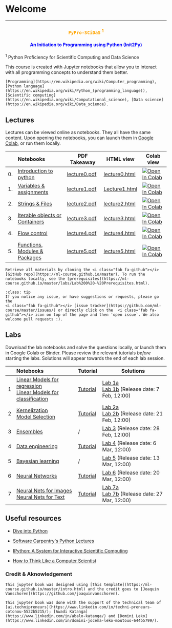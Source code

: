 
# Welcome 

****

### <center> <b> <span style="color:orange;" >  `PyPro-SCiDaS` <sup>1</sup>  </span> </b></center> 


#### <center> <b> <span style="color:blue;"> An Initiation to Programming using Python (Init2Py) </span> </b></center>


<sup>1</sup> Python Proficiency for Scientific Computing and Data Science


This course is created with Jupyter notebooks that allow you to interact with all programming concepts to understand them better. 


```{admonition} Key words:
[Programming](https://en.wikipedia.org/wiki/Computer_programming), [Python language](https://en.wikipedia.org/wiki/Python_(programming_language)), [Scientific computing](https://en.wikipedia.org/wiki/Computational_science), [Data science](https://en.wikipedia.org/wiki/Data_science).
```


 

## Lectures
Lectures can be viewed online as notebooks. They all have the same content.
Upon opening the notebooks, you can <i class="fas fa-rocket"></i> launch them in [Google Colab](https://colab.research.google.com/), or run them locally.

|   | Notebooks          |     PDF Takeaway     |    HTML view   |    Colab view   |
|:--|:-------------------|----------------|------------|------------|
| 0. | [Introduction to python](https://github.com/ai-technipreneurs/python_course_colab_notebooks/blob/main/00_Lecture00.ipynb)               |  [lecture0.pdf](https://github.com/ai-technipreneurs/python_course_colab_notebooks/blob/main/pdfs/Lecture0.pdf)         | [lecture0.html](http://htmlpreview.github.io/?https://github.com/ai-technipreneurs/python_course_colab_notebooks/blob/main/htmls/Lecture0.html) | [![Open In Colab](https://colab.research.google.com/assets/colab-badge.svg)](https://colab.research.google.com/github/ai-technipreneurs/python_course_colab_notebooks/blob/main/00_Lecture00.ipynb)  | 
| 1. | [Variables & assignments](https://github.com/ai-technipreneurs/python_course_colab_notebooks/blob/main/01_Lecture01.ipynb)           |  [lecture1.pdf](https://github.com/ai-technipreneurs/python_course_colab_notebooks/blob/main/pdfs/Lecture1.pdf)      | [Lecture1.html](https://www.youtube.com/watch?v=xH2N5wODyMw&list=PLl4kuMJ32K2r2CUKkZSVVxDnjB4NM335-) |[![Open In Colab](https://colab.research.google.com/assets/colab-badge.svg)](https://colab.research.google.com/github/ai-technipreneurs/python_course_colab_notebooks/blob/main/01_Lecture01.ipynb) |
| 2. | [Strings & Files](https://github.com/ai-technipreneurs/python_course_colab_notebooks/blob/main/02_Lecture02.ipynb)             | [lecture2.pdf](https://github.com/ai-technipreneurs/python_course_colab_notebooks/blob/main/pdfs/Lecture2.pdf)        | [lecture2.html](https://www.youtube.com/watch?v=LuPh8LYpVL4&list=PLl4kuMJ32K2r2CUKkZSVVxDnjB4NM335-) | [![Open In Colab](https://colab.research.google.com/assets/colab-badge.svg)](https://colab.research.google.com/github/ai-technipreneurs/python_course_colab_notebooks/blob/main/02_Lecture02.ipynb) |
| 3. | [Iterable objects or Containers](https://github.com/ai-technipreneurs/python_course_colab_notebooks/blob/main/03_Lecture03.ipynb)       | [lecture3.pdf](https://github.com/ai-technipreneurs/python_course_colab_notebooks/blob/main/pdfs/Lecture3.pdf)    | [lecture3.html](https://www.youtube.com/watch?v=MzM87e-gC4s&list=PLl4kuMJ32K2r2CUKkZSVVxDnjB4NM335-) | [![Open In Colab](https://colab.research.google.com/assets/colab-badge.svg)](https://colab.research.google.com/github/ai-technipreneurs/python_course_colab_notebooks/blob/main/03_Lecture03.ipynb) |
| 4. | [Flow control](https://github.com/ai-technipreneurs/python_course_colab_notebooks/blob/main/04_Lecture04.ipynb)   | [lecture4.pdf](https://github.com/ai-technipreneurs/python_course_colab_notebooks/blob/main/pdfs/Lecture4.pdf)  | [lecture4.html](https://www.youtube.com/watch?v=cXwdHWJcqYs&list=PLl4kuMJ32K2r2CUKkZSVVxDnjB4NM335-) |[![Open In Colab](https://colab.research.google.com/assets/colab-badge.svg)](https://colab.research.google.com/github/ai-technipreneurs/python_course_colab_notebooks/blob/main/04_Lecture04.ipynb) |
| 5. | [Functions, Modules & Packages](https://github.com/ai-technipreneurs/python_course_colab_notebooks/blob/main/05_Lecture05.ipynb) |[lecture5.pdf](https://github.com/ai-technipreneurs/python_course_colab_notebooks/blob/main/pdfs/Lecture5.pdf) | [lecture5.html](https://www.youtube.com/watch?v=4jbJOCNR4P4&list=PLl4kuMJ32K2r2CUKkZSVVxDnjB4NM335-) | [![Open In Colab](https://colab.research.google.com/assets/colab-badge.svg)](https://colab.research.google.com/github/ai-technipreneurs/python_course_colab_notebooks/blob/main/05_Lecture05.ipynb) |





```{admonition} Get your hands dirty
Retrieve all materials by cloning the <i class="fab fa-github"></i> [GitHub repo](https://ml-course.github.io/master). To run the notebooks locally, see the [prerequisites](https://ml-course.github.io/master/labs/Lab%200%20-%20Prerequisites.html).
```

```{admonition} Have some feedback?
:class: tip
If you notice any issue, or have suggestions or requests, please go the
<i class="fab fa-github"></i> [issue tracker](https://github.com/ml-course/master/issues/) or directly click on the  <i class="fab fa-github"></i> icon on top of the page and then 'open issue`. We also welcome pull requests :).
```

## Labs
Download the lab notebooks and solve the questions locally, or launch them in Google Colab or Binder. Please review the relevant tutorials *before* starting the labs. Solutions will appear towards the end of each lab session.

|   | Notebooks          |     Tutorial     |    Solutions   |
|:--|:-------------------|------------------|----------------|
| 1 | [Linear Models for regression](https://ml-course.github.io/master/labs/Lab%201a%20-%20Linear%20Models%20for%20Regression) <br> [Linear Models for classification](https://ml-course.github.io/master/labs/Lab%201b%20-%20Linear%20Models%20for%20Classification) | [Tutorial](https://ml-course.github.io/master/labs/Lab%201%20-%20Tutorial) | [Lab 1a](https://ml-course.github.io/master/labs/Lab%201a%20-%20Linear%20Models%20for%20Regression%20Solution) <br> [Lab 1b](https://ml-course.github.io/master/labs/Lab%201b%20-%20Linear%20Models%20for%20Classification%20Solution) (Release date: 7 Feb, 12:00)
| 2 | [Kernelization](https://ml-course.github.io/master/labs/Lab%202a%20-%20Kernelization) <br> [Model Selection](https://ml-course.github.io/master/labs/Lab%202b%20-%20Model%20Selection) | [Tutorial](https://ml-course.github.io/master/labs/Lab%202%20-%20Tutorial) | [Lab 2a](https://ml-course.github.io/master/labs/Lab%202a%20-%20Kernelization%20Solution) <br> [Lab 2b](https://ml-course.github.io/master/labs/Lab%202b%20-%20Model%20Selection%20Solution) (Release date: 21 Feb, 12:00)
| 3 | [Ensembles](https://ml-course.github.io/master/labs/Lab%203%20-%20Ensembles) | / | [Lab 3](https://ml-course.github.io/master/labs/Lab%203%20-%20Ensembles%20Solution) (Release date: 28 Feb, 12:00)
| 4 | [Data engineering](https://ml-course.github.io/master/labs/Lab%204%20-%20Pipelines) |  [Tutorial](https://ml-course.github.io/master/labs/Lab%204%20-%20Tutorial) | [Lab 4](https://ml-course.github.io/master/labs/Lab%204%20-%20Pipelines%20Solution) (Release date: 6 Mar, 12:00)
| 5 | [Bayesian learning](https://ml-course.github.io/master/labs/Lab%205%20-%20Bayesian%20learning) | / | [Lab 5](https://ml-course.github.io/master/labs/Lab%205%20-%20Bayesian%20learning%20Solution) (Release date: 13 Mar, 12:00)
| 6 | [Neural Networks](https://ml-course.github.io/master/labs/Lab%206%20-%20Neural%20Networks) |  [Tutorial](https://ml-course.github.io/master/labs/Lab%206%20-%20Tutorial) | [Lab 6](https://ml-course.github.io/master/labs/Lab%206%20-%20Neural%20Networks%20Solution) (Release date: 20 Mar, 12:00)
| 7 | [Neural Nets for Images](https://ml-course.github.io/master/labs/Lab%207a%20-%20Convolutional%20Neural%20Networks) <br> [Neural Nets for Text](https://ml-course.github.io/master/labs/Lab%207b%20-%20Neural%20Networks%20for%20text) |  [Tutorial](https://ml-course.github.io/master/labs/Lab%207%20-%20Tutorial) | [Lab 7a](https://ml-course.github.io/master/labs/Lab%207a%20-%20Convolutional%20Neural%20Networks%20Solution) <br> [Lab 7b](https://ml-course.github.io/master/labs/Lab%207b%20-%20Neural%20Networks%20for%20text%20Solution) (Release date: 27 Mar, 12:00)



## Useful resources

* [Dive into Python](http://www.diveintopython.net/toc/index.html)

* [Software Carpentry's Python Lectures](http://software-carpentry.org/4_0/python/)

* [IPython: A System for Interactive Scientific Computing](http://dx.doi.org/10.1109/MCSE.2007.53)

* [How to Think Like a Computer Scientist](http://www.greenteapress.com/thinkpython/thinkpython.html)



### Credit & Aknowledgement


```{admonition} Credit - Book Template
This jupyter book was designed using [this template](https://ml-course.github.io/master/intro.html) and the credit goes to [Joaquin Vanschoren](https://github.com/joaquinvanschoren).
```

```{admonition} Aknowledgement - Technical Support
This jupyter book was done with the support of the technical team of [ai.technipreneurs](https://www.linkedin.com/in/techni-preneurs-cotonou-5522b5215/); [Awadi Katanga](https://www.linkedin.com/in/abalo-katanga/) and [Domini Leko](https://www.linkedin.com/in/domini-jocema-leko-moutouo-644b5799/).
```


